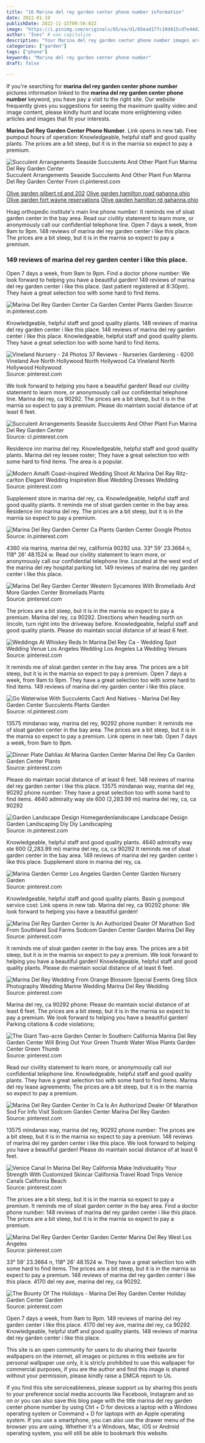 ```yaml
---
title: "16 Marina del rey garden center phone number information"
date: 2022-01-19
publishDate: 2022-11-15T09:56:02Z
image: "https://i.pinimg.com/originals/65/ea/d1/65ead177c10d415cd7e44d28cfe8d8f6.jpg"
author: "Ines" # use capitalize
description: "Your Marina del rey garden center phone number images are available in this site. Marina del rey garden center phone number are a topic that is being searched for and liked by netizens now. You can Find and Download the Marina del rey garden center phone number files here. Find and Download all free vectors."
categories: ["garden"]
tags: ["phone"]
keywords: "Marina del rey garden center phone number"
draft: false

---
```


If you're searching for **marina del rey garden center phone number** pictures information linked to the **marina del rey garden center phone number** keyword, you have pay a visit to the right  site.  Our website frequently  gives you  suggestions  for seeing  the maximum  quality video and image  content, please kindly hunt and locate more enlightening video articles and images  that fit your interests.

**Marina Del Rey Garden Center Phone Number**. Link opens in new tab. Free pumpout hours of operation: Knowledgeable, helpful staff and good quality plants. The prices are a bit steep, but it is in the marnia so expect to pay a premium.

![Succulent Arrangements Seaside Succulents And Other Plant Fun Marina Del Rey Garden Center](https://i.pinimg.com/originals/e1/64/9a/e1649a528f8f950daf90baf4299d4a6f.jpg "Succulent Arrangements Seaside Succulents And Other Plant Fun Marina Del Rey Garden Center")
Succulent Arrangements Seaside Succulents And Other Plant Fun Marina Del Rey Garden Center From cl.pinterest.com

[Olive garden gilbert rd and 202](/olive-garden-gilbert-rd-and-202/)
[Olive garden hamilton road gahanna ohio](/olive-garden-hamilton-road-gahanna-ohio/)
[Olive garden fort wayne reservations](/olive-garden-fort-wayne-reservations/)
[Olive garden hamilton rd gahanna ohio](/olive-garden-hamilton-rd-gahanna-ohio/)

Hoag orthopedic institute&#039;s main line phone number: It reminds me of sloat garden center in the bay area. Read our civility statement to learn more, or anonymously call our confidential telephone line. Open 7 days a week, from 9am to 9pm. 148 reviews of marina del rey garden center i like this place. The prices are a bit steep, but it is in the marnia so expect to pay a premium.

### 149 reviews of marina del rey garden center i like this place.

Open 7 days a week, from 9am to 9pm. Find a doctor phone number: We look forward to helping you have a beautiful garden! 149 reviews of marina del rey garden center i like this place. (last patient registered at 8:30pm). They have a great selection too with some hard to find items.


![Marina Del Rey Garden Center Ca Garden Center Plants Garden](https://i.pinimg.com/originals/2e/9b/55/2e9b55d079ab9743ec4f3341a27bcde8.png "Marina Del Rey Garden Center Ca Garden Center Plants Garden")
Source: in.pinterest.com

Knowledgeable, helpful staff and good quality plants. 148 reviews of marina del rey garden center i like this place. 148 reviews of marina del rey garden center i like this place. Knowledgeable, helpful staff and good quality plants. They have a great selection too with some hard to find items.

![Vineland Nursery - 24 Photos 37 Reviews - Nurseries Gardening - 6200 Vineland Ave North Hollywood North Hollywood Ca Vineland North Hollywood Hollywood](https://i.pinimg.com/474x/02/f1/3d/02f13dd01c7a94460e26abb0467e43cb.jpg "Vineland Nursery - 24 Photos 37 Reviews - Nurseries Gardening - 6200 Vineland Ave North Hollywood North Hollywood Ca Vineland North Hollywood Hollywood")
Source: pinterest.com

We look forward to helping you have a beautiful garden! Read our civility statement to learn more, or anonymously call our confidential telephone line. Marina del rey, ca 90292. The prices are a bit steep, but it is in the marnia so expect to pay a premium. Please do maintain social distance of at least 6 feet.

![Succulent Arrangements Seaside Succulents And Other Plant Fun Marina Del Rey Garden Center](https://i.pinimg.com/originals/e1/64/9a/e1649a528f8f950daf90baf4299d4a6f.jpg "Succulent Arrangements Seaside Succulents And Other Plant Fun Marina Del Rey Garden Center")
Source: cl.pinterest.com

Residence inn marina del rey. Knowledgeable, helpful staff and good quality plants. Marina del rey lessee roster; They have a great selection too with some hard to find items. The area is a popular.

![Modern Amalfi Coast-inspired Wedding Shoot At Marina Del Ray Ritz-carlton Elegant Wedding Inspiration Blue Wedding Dresses Wedding](https://i.pinimg.com/736x/aa/e7/8f/aae78fc5ceaf920312f9ea20a0247b11.jpg "Modern Amalfi Coast-inspired Wedding Shoot At Marina Del Ray Ritz-carlton Elegant Wedding Inspiration Blue Wedding Dresses Wedding")
Source: pinterest.com

Supplement store in marina del rey, ca. Knowledgeable, helpful staff and good quality plants. It reminds me of sloat garden center in the bay area. Residence inn marina del rey. The prices are a bit steep, but it is in the marnia so expect to pay a premium.

![Marina Del Rey Garden Center Ca Plants Garden Center Google Photos](https://i.pinimg.com/originals/e3/97/60/e3976049b5098552453b6190b0d9771b.png "Marina Del Rey Garden Center Ca Plants Garden Center Google Photos")
Source: in.pinterest.com

4360 via marina, marina del rey, california 90292 usa. 33° 59&#039; 23.3664 n, 118° 26&#039; 48.1524 w. Read our civility statement to learn more, or anonymously call our confidential telephone line. Located at the west end of the marina del rey hospital parking lot. 149 reviews of marina del rey garden center i like this place.

![Marina Del Rey Garden Center Western Sycamores With Bromeliads And More Garden Center Bromeliads Plants](https://i.pinimg.com/originals/46/ed/fd/46edfd84eefc772a816e8ecf491e251d.png "Marina Del Rey Garden Center Western Sycamores With Bromeliads And More Garden Center Bromeliads Plants")
Source: pinterest.com

The prices are a bit steep, but it is in the marnia so expect to pay a premium. Marina del rey, ca 90292. Directions when heading north on lincoln, turn right into the driveway before. Knowledgeable, helpful staff and good quality plants. Please do maintain social distance of at least 6 feet.

![Weddings At Whiskey Reds In Marina Del Rey Ca - Wedding Spot Wedding Venue Los Angeles Wedding Los Angeles La Wedding Venues](https://i.pinimg.com/originals/6f/5b/9e/6f5b9e03b9e3a5afed91e66f70523497.jpg "Weddings At Whiskey Reds In Marina Del Rey Ca - Wedding Spot Wedding Venue Los Angeles Wedding Los Angeles La Wedding Venues")
Source: pinterest.com

It reminds me of sloat garden center in the bay area. The prices are a bit steep, but it is in the marnia so expect to pay a premium. Open 7 days a week, from 9am to 9pm. They have a great selection too with some hard to find items. 149 reviews of marina del rey garden center i like this place.

![Go Waterwise With Succulents Cacti And Natives - Marina Del Rey Garden Center Succulents Plants Garden](https://i.pinimg.com/originals/08/65/f9/0865f9d6965530a45c933d62d32569e1.jpg "Go Waterwise With Succulents Cacti And Natives - Marina Del Rey Garden Center Succulents Plants Garden")
Source: nl.pinterest.com

13575 mindanao way, marina del rey, 90292 phone number: It reminds me of sloat garden center in the bay area. The prices are a bit steep, but it is in the marnia so expect to pay a premium. Link opens in new tab. Open 7 days a week, from 9am to 9pm.

![Dinner Plate Dahlias At Marina Garden Center Marina Del Rey Ca Garden Garden Center Plants](https://i.pinimg.com/originals/3f/3e/de/3f3edee0716a1425c755bb75656839af.jpg "Dinner Plate Dahlias At Marina Garden Center Marina Del Rey Ca Garden Garden Center Plants")
Source: pinterest.com

Please do maintain social distance of at least 6 feet. 148 reviews of marina del rey garden center i like this place. 13575 mindanao way, marina del rey, 90292 phone number: They have a great selection too with some hard to find items. 4640 admiralty way ste 600 (2,283.99 mi) marina del rey, ca, ca 90292

![Garden Landscape Design Homegardenlandscape Landscape Design Garden Landscaping Diy Diy Landscaping](https://i.pinimg.com/736x/da/d0/01/dad001701799332f29b79f955aad8d58.jpg "Garden Landscape Design Homegardenlandscape Landscape Design Garden Landscaping Diy Diy Landscaping")
Source: in.pinterest.com

Knowledgeable, helpful staff and good quality plants. 4640 admiralty way ste 600 (2,283.99 mi) marina del rey, ca, ca 90292 It reminds me of sloat garden center in the bay area. 149 reviews of marina del rey garden center i like this place. Supplement store in marina del rey, ca.

![Marina Garden Center Los Angeles Garden Center Garden Nursery Garden](https://i.pinimg.com/originals/25/bb/32/25bb326601c3f09590591740f3e99517.jpg "Marina Garden Center Los Angeles Garden Center Garden Nursery Garden")
Source: pinterest.com

Knowledgeable, helpful staff and good quality plants. Basin g pumpout service cost: Link opens in new tab. Marina del rey, ca 90292 phone: We look forward to helping you have a beautiful garden!

![Marina Del Rey Garden Center Is An Authorized Dealer Of Marathon Sod From Southland Sod Farms Sodcom Garden Center Garden Marina Del Rey](https://i.pinimg.com/564x/b5/58/93/b55893af5144efe1296800483858dc39.jpg "Marina Del Rey Garden Center Is An Authorized Dealer Of Marathon Sod From Southland Sod Farms Sodcom Garden Center Garden Marina Del Rey")
Source: pinterest.com

It reminds me of sloat garden center in the bay area. The prices are a bit steep, but it is in the marnia so expect to pay a premium. We look forward to helping you have a beautiful garden! Knowledgeable, helpful staff and good quality plants. Please do maintain social distance of at least 6 feet.

![Marina Del Rey Wedding From Orange Blossom Special Events Greg Slick Photography Wedding Marine Wedding Marina Del Rey Wedding](https://i.pinimg.com/originals/c5/0a/47/c50a47cfe7bca1338251952f601c1afe.jpg "Marina Del Rey Wedding From Orange Blossom Special Events Greg Slick Photography Wedding Marine Wedding Marina Del Rey Wedding")
Source: pinterest.com

Marina del rey, ca 90292 phone: Please do maintain social distance of at least 6 feet. The prices are a bit steep, but it is in the marnia so expect to pay a premium. We look forward to helping you have a beautiful garden! Parking citations &amp; code violations;

![The Giant Two-acre Garden Center In Southern California Marina Del Rey Garden Center Will Bring Out Your Green Thumb Water Wise Plants Garden Center Green Thumb](https://i.pinimg.com/736x/6c/76/7e/6c767e2e91221d683ec84d93e04834ed.jpg "The Giant Two-acre Garden Center In Southern California Marina Del Rey Garden Center Will Bring Out Your Green Thumb Water Wise Plants Garden Center Green Thumb")
Source: pinterest.com

Read our civility statement to learn more, or anonymously call our confidential telephone line. Knowledgeable, helpful staff and good quality plants. They have a great selection too with some hard to find items. Marina del rey lease agreements; The prices are a bit steep, but it is in the marnia so expect to pay a premium.

![Marina Del Rey Garden Center In Ca Is An Authorized Dealer Of Marathon Sod For Info Visit Sodcom Garden Center Marina Del Rey Garden](https://i.pinimg.com/474x/6e/57/d0/6e57d068f868b8672d81d46fcb1ae332.jpg "Marina Del Rey Garden Center In Ca Is An Authorized Dealer Of Marathon Sod For Info Visit Sodcom Garden Center Marina Del Rey Garden")
Source: pinterest.com

13575 mindanao way, marina del rey, 90292 phone number: The prices are a bit steep, but it is in the marnia so expect to pay a premium. 148 reviews of marina del rey garden center i like this place. We look forward to helping you have a beautiful garden! Please do maintain social distance of at least 6 feet.

![Venice Canal In Marina Del Rey California Make Individuality Your Strength With Customized Skincar California Travel Road Trips Venice Canals California Beach](https://i.pinimg.com/originals/b2/7c/47/b27c4716aaba93fef67e7fa23294f10d.jpg "Venice Canal In Marina Del Rey California Make Individuality Your Strength With Customized Skincar California Travel Road Trips Venice Canals California Beach")
Source: pinterest.com

The prices are a bit steep, but it is in the marnia so expect to pay a premium. It reminds me of sloat garden center in the bay area. Find a doctor phone number: 148 reviews of marina del rey garden center i like this place. The prices are a bit steep, but it is in the marnia so expect to pay a premium.

![Marina Del Rey Garden Center Garden Center Marina Del Rey West Los Angeles](https://i.pinimg.com/originals/d0/41/b9/d041b9323fb2d21a2a4442a2dc0fdafa.jpg "Marina Del Rey Garden Center Garden Center Marina Del Rey West Los Angeles")
Source: pinterest.com

33° 59&#039; 23.3664 n, 118° 26&#039; 48.1524 w. They have a great selection too with some hard to find items. The prices are a bit steep, but it is in the marnia so expect to pay a premium. 148 reviews of marina del rey garden center i like this place. 4170 del rey ave, marina del rey, ca 90292.

![The Bounty Of The Holidays - Marina Del Rey Garden Center Holiday Garden Center Garden](https://i.pinimg.com/originals/65/ea/d1/65ead177c10d415cd7e44d28cfe8d8f6.jpg "The Bounty Of The Holidays - Marina Del Rey Garden Center Holiday Garden Center Garden")
Source: pinterest.com

Open 7 days a week, from 9am to 9pm. 149 reviews of marina del rey garden center i like this place. 4170 del rey ave, marina del rey, ca 90292. Knowledgeable, helpful staff and good quality plants. 148 reviews of marina del rey garden center i like this place.

This site is an open community for users to do sharing their favorite wallpapers on the internet, all images or pictures in this website are for personal wallpaper use only, it is stricly prohibited to use this wallpaper for commercial purposes, if you are the author and find this image is shared without your permission, please kindly raise a DMCA report to Us.

If you find this site serviceableness, please support us by sharing this posts to your preference social media accounts like Facebook, Instagram and so on or you can also save this blog page with the title marina del rey garden center phone number by using Ctrl + D for devices a laptop with a Windows operating system or Command + D for laptops with an Apple operating system. If you use a smartphone, you can also use the drawer menu of the browser you are using. Whether it's a Windows, Mac, iOS or Android operating system, you will still be able to bookmark this website.
